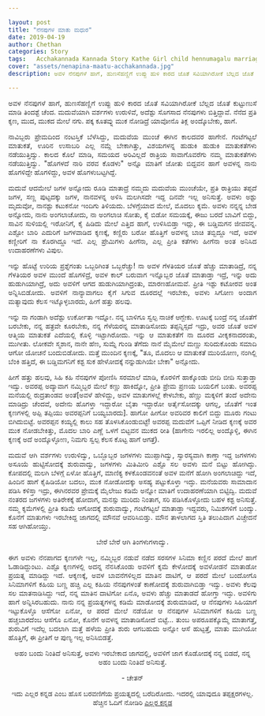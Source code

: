 ```yaml
---

layout: post
title: "ನೆನಪುಗಳ ಮಾತು ಮಧುರ"
date: 2019-04-19
author: Chethan
categories: Story
tags:	Acchakannada Kannada Story Kathe Girl child hennumagalu marriage life jeevana kanasu Love Preethi Dream maduve
cover: "assets/nenapina-maatu-acchakannada.jpg"
description: ಅವಳ ನೆನಪುಗಳೆ ಹಾಗೆ, ಹುಣಸೆಹಣ್ಣಿಗೆ ಉಪ್ಪು ಹುಳಿ ಕಾರದ ಜೊತೆ ಸವಿಯಾಗಿರೋಕೆ ಬೆಲ್ಲದ ಜೊತೆ ಕುಟ್ಟುಣುಸೆ ಮಾಡಿ ತಿಂದಶ್ಟೆ ಚೆಂದ.

---
```


<p align ="justify">ಅವಳ ನೆನಪುಗಳೆ ಹಾಗೆ, ಹುಣಸೆಹಣ್ಣಿಗೆ ಉಪ್ಪು ಹುಳಿ ಕಾರದ ಜೊತೆ ಸವಿಯಾಗಿರೋಕೆ ಬೆಲ್ಲದ ಜೊತೆ ಕುಟ್ಟುಣುಸೆ ಮಾಡಿ ತಿಂದಶ್ಟೆ ಚೆಂದ. ಮದುವೆಯಾಗಿ ವರ್ಶಗಳು ಉರುಳಿವೆ, ಅದೆಶ್ಟು ಸೊಗಸಾದ ನೆನಪುಗಳು ಬಿತ್ತಿದ್ದಾವೆ. ನೆನೆದ ಪ್ರತಿ ಕ್ಶಣ, ಮುದ, ಮುಕದ ಮೇಲೆ ನಗು. ಪಕ್ಕ ಕೂತವ್ನು ಮುಕ ನೋಡಿದ್ರೆ ಯಾವೋನೊ ತಿಕ್ಲ ಅಂದ್ಕೊಬೇಕು, ಹಾಗೆ.</p><!--more-->

<p align ="justify">ನಾವಿಬ್ಬರು ಪ್ರೇಮದಿಂದ ನಂಟಸ್ತಿಕೆ ಬೆಳೆಸಿದ್ದು, ಮದುವೆಯ ಮುಂಚೆ ಈಗಿನ ಕಾಲದವರ ಹಾಗೇನೆ. ಗಂಟೆಗಟ್ಟಲೆ ಮಾತುಕತೆ, ಊರಿನ ಉಸಾಬರಿ ಎಲ್ಲ ನಮ್ಗೆ ಬೇಕಾಗಿತ್ತು, ವಿಶಯಗಳನ್ನ ಹುಡುಕಿ ಹುಡುಕಿ ಮಾತುಕತೆಗಳು ನಡೆಯುತ್ತಿದ್ವು. ಕಾಲದ ಕೊಲೆ ಮಾಡಿ, ಸಮಯದ ಅರಿವಿಲ್ಲದೆ ರಾತ್ರಿಯ ಸಾವಾಗೊವರೆಗು ನಮ್ಮ ಮಾತುಕತೆಗಳು ನಡೆಯುತ್ತಿದ್ವು. "ಹೊಗಳದೆ ನಾರಿ ವರವ ಕೊಡಳು" ಅನ್ನೊ ಮಾತಿಗೆ ಜೋತು ಬಿದ್ದವನ ಹಾಗೆ ಅವಳನ್ನ ನಾನು ಹೊಗಳಿದ್ದೇ ಹೊಗಳಿದ್ದು, ಅವಳ ಹೊಗಳುಬಟ್ಟಗಿದ್ದೆ.</p>

<p align ="justify">ಮದುವೆ ಆದಮೇಲೆ ಜಗಳ ಅನ್ನೋದು ರೂಡಿ ಮಾತಾದ್ರೆ ನಮ್ಮದು ಮದುವೆಯ ಮುಂಚೆಯೇ, ಪ್ರತಿ ರಾತ್ರಿಯು ತಪ್ಪದೆ ಜಗಳ, ಸಣ್ಣ ಪುಟ್ಟದಕ್ಕು ಜಗಳ, ನಾನವಳನ್ನ ಅಳಿಸಿ ಮಲಗಿಸದೇ ಇದ್ದ ದಿನವೇ ಇಲ್ಲ ಅನಿಸುತ್ತೆ. ಅವಳು ಅಶ್ಟು ಮೃದುವೋ, ನಾನಶ್ಟು ಕಟುಕನೋ ಇಂದಿಗು ತಿಳಿಯದು. ಬೆಳಗ್ಗೆಯಾದ ಮೇಲೆ, ಮೊದಲು ಕ್ಶಮೆ. ಅವಳು ನನ್ನನ್ನ ಬೇಡ ಅನ್ನೋದು, ನಾನು ಅಂಗಲಾಚೋದು, ನಾ ಅಂಗಲಾಚಿ ಸೋತು, ಕೈ ಬಿಡೋ ಸಮಯಕ್ಕೆ, ಈಜು ಬರದೆ ಬಾವಿಗೆ ಬಿದ್ದು, ಸಾವಿನ ಸುಳಿಯಲ್ಲಿ ಇರೋನಿಗೆ, ಕೈ ಹಿಡಿದು ಮೇಲೆ ಎತ್ತಿದ ಹಾಗೆ, ಉಳಿಸಿಬಿಡ್ತಾ ಇದ್ಲು, ಈ ಬಡ್ಡಿಮಗನ ಜೀವವನ್ನ. ಎಶ್ಟೋ ಬಾರಿ ಎದುರಿಗೆ ಜಗಳವಾಡಿದ ಕ್ಶಣಕ್ಕೆ, ಕಣ್ಣಿರು ಬರೋ ಹೊತ್ತಿಗೆ ಅವಳನ್ನ ಬಾಚಿ ತಬ್ಬಿದ್ದೂ ಇದೆ, ಅವಳ ಕಣ್ಣೀರಿಗೆ ನಾ ಕೊರಗಿದ್ದೂ ಇದೆ. ಎಲ್ಲ ಪ್ರೇಮಿಗಳು ಹೀಗೆನಾ, ಎಲ್ಲ ಪ್ರೀತಿ ಕತೆಗಳು ಹೀಗೆನಾ ಅಂತ ಅನಿಸಿದ ಉದಾಹರಣೆಗಳು ವಿಪುಲ.</p>

<p align ="justify">ಇನ್ನು ಹೊಟ್ಟೆ ಉರಿಯ ಪ್ರಶ್ನೆಗಂತು ಒಬ್ಬರಿಗಿಂತ ಒಬ್ಬರೆಚ್ಚು! ನಾ ಅವಳ ಗೆಳತಿಯರ ಜೊತೆ ಹೆಚ್ಚು ಮಾತಾಡಿದ್ರೆ, ನನ್ನ ಗೆಳತಿಯರ ಅವಳ‌ ಮುಂದೆ ಹೊಗಳಿದ್ರೆ, ಅವಳ ಕಾಲ್ ಬರುವಾಗ ಇನ್ನೊಬ್ಬರ ಜೊತೆ ಮಾತಾಡ್ತಾ ಇದ್ರೆ, ಇನ್ನು ಅದು ಹುಡುಗಿಯಾಗಿದ್ರೆ, ಅದು ಅವಳಿಗೆ ಆಗದ ಹುಡುಗಿಯಾಗಿದ್ರಂತು, ಮಾರಣಹೋಮವೆ. ಪ್ರೀತಿ ಇಶ್ಟು ಕಟೋರವ ಅಂತ ಅನ್ನಿಸಿಬಿಡೋದು. ಅವಳಿಗೆ ನಾನ್ಯಾವಾಗಲು ಕೈಗೆ ಸಿಗುವ ದೂರದಲ್ಲೆ ಇರಬೇಕು, ಅವಳು ಸಿಗೋಣ ಅಂದಾಗ ಮತ್ಯಾವುದು ಕೆಲಸ ಇಟ್ಕೊಳ್ಳಬಾರದು, ಹೀಗೆ ಹತ್ತು ಹಲವು.</p>

<p align ="justify">ಇನ್ನು ನಾ ಗಂಡಾಗಿ ಅದೆಶ್ಟು ಉರ್ಕೋತಾ ಇದ್ನೋ. ನನ್ನ ಬಾಳಿಗೂ ಸ್ವಲ್ಪ ನಾಚಿಕೆ ಆಗ್ಬೇಕು. ಊಟಕ್ಕೆ ಬಂದ್ರೆ ನನ್ನ ಜೊತೆಗೆ ಬರಬೇಕು, ನನ್ನ ಹತ್ರವೇ ಕೂರಬೇಕು, ನನ್ನ ಗೆಳೆಯರನ್ನ ಮಾತಾಡಿಸೋದು ತಪ್ಪನ್ನಿಸ್ಸದೆ ಇದ್ರು, ಅವರ ಜೊತೆ ಅವಳ ಆತ್ಮಿಯ ಮಾತುಕತೆ ಎದೆಯಲ್ಲಿ ಕೊಳ್ಳಿ ಇಟ್ಟಾಗಿರೋದು. ಇನ್ನು ಆ ಮಾತುಕತೆಗೆ ನಾ ದೂರದ ವೀಕ್ಶಕನಾದರಂತು, ಮುಗೀತು. ಲೋಕವೇ ಸ್ಮಶಾನ, ನಾನೇ ಹೆಣ, ಸುಮ್ನೆ ಗುಂಡಿ ತೆಗೆದು ನಾನೆ ಮೈಮೇಲೆ ಮಣ್ಣು ಸುರಿದುಕೊಂಡು ಸಮಾದಿ ಆಗೋ ಯೋಚನೆ ಬಂದುಬಿಡೋದು. ಮತ್ತೆ ಮುಂದಿನ ಕ್ಶಣಕ್ಕೆ, "ತೂ, ಮೊದಲು ಆ ಮಾತುಕತೆ ಮುರಿಯೋಣ, ನಂಗಿಲ್ಲಿ ಬೆಂಕಿ ಹತ್ತಿದೆ, ಈ ಬಡ್ಡಿಮಗನಿಗೆ ಕಶ್ಟ ಸುಕ ಹೇಳೋದಕ್ಕೆ ನನ್ನುಡುಗಿಯೇ ಬೇಕಾ" ಅನ್ಸೋದು.</p>

<p align ="justify">ಹೀಗೆ ಹತ್ತು ಹಲವು, ಸಿಹಿ ಕಹಿ ನೆನಪುಗಳ ಪೋಣಿಸಿ ಸರಮಾಲೆ ಮಾಡಿ, ಕೊರಳಿಗೆ ಹಾಕ್ಕೊಂಡು ಬೀದಿ ಬೀದಿ ಸುತ್ತಾಡ್ತಾ ಇದ್ವು. ಅವರಪ್ಪ ಅದ್ಯಾವಾಗ ನಮ್ಮಿಬ್ಬರ ಮೇಲೆ ಕಣ್ಣು ಹಾಕಿದ್ನೋ, ಪ್ರೀತಿ ಪ್ರೇಮ ಪ್ರಣಯ ಬಯಲಿಗೆ ಬಂತು. ಅವರಪ್ಪ ಮನೆಯಲ್ಲಿ ರುದ್ರತಾಂಡವ ಅಂತೆ[ಅವಳೆ ಹೇಳಿದ್ದು, ಅವಳ ಮಾತುಗಳಲ್ಲೆ ಕೇಳಬೇಕು, ಹೆಣ್ಣು ಮಕ್ಕಳಿಗೆ ತಂದೆ ಅದೇನು ಮಾಡಿದ್ರು ಚೆಂದವೆ, ಅದೇನು ಹೊಗಳ್ತಾ ಇದ್ದಾರೋ ಬೈತಾ ಇದ್ದಾರೋ ಅರ್ತೈಸೋದಕ್ಕು ಆಗಲ್ಲ, ಜೊತೆಗೆ ಇಂತ ಕ್ಶಣಗಳಲ್ಲಿ ಅಪ್ಪಿ ತಪ್ಪಿಯು ಅವರಪ್ಪನಿಗೆ ಬಯ್ಯಬಾರದು]. ಹಾಗೋ ಹೀಗೋ ಅವರಿವರ ಕಾಲಿಗೆ ಬಿದ್ದು ಮೂರು ಗಂಟು ಬಿಗಿದುಬಿಟ್ಟೆ. ಅವರಪ್ಪನ ಕಯ್ಯಲ್ಲಿ ಕಾಲು ಸಹ ತೊಳಸಿಕೊಂಡುಬಿಟ್ಟೆ! ಅವರಪ್ಪ ಮದುವೆಗೆ ಒಪ್ಪಿಗೆ ನೀಡಿದ ಕ್ಶಣಕ್ಕೆ ಅವರ ಮುಕ‌ ನೋಡಬೇಕಿತ್ತು, ಮೊದಲ ಬಾರಿ ಎಣ್ಣೆ ಒಳಗೆ ಬಿಟ್ಟವನ ಮುಕದ ರೀತಿ (ಹಾಗೇನು ಇರಲಿಲ್ಲ ಅಂದ್ಕೊಳ್ಳಿ, ಈಗಿನ ಕ್ಶಣಕ್ಕೆ ಅದೆ ಅಂದ್ಕೊಳ್ಳೋಣ, ನಿಮಗು ಸ್ವಲ್ಪ ಕೆಲಸ ಕೊಟ್ಟ ಹಾಗೆ ಆಗತ್ತೆ).</p>

<p align ="justify">ಮದುವೆ ಆಗಿ ವರ್ಶಗಳು ಉರುಳಿದ್ವು, ಒಬ್ಬೊಬ್ಬರ ಜಗಳಗಳು ಮುಪ್ಪಾಗಿದ್ವು, ಸ್ವಾರಸ್ಯವಾಗಿ ಕಾಣ್ತಾ ಇದ್ದ ಜಗಳಗಳು ಅಸೂಯೆ ಹುಟ್ಟಿಸೋದಕ್ಕೆ ಶುರುವಾದ್ವು, ಜಗಳಗಳು ಮಿತಿಮೀರಿ ಎಶ್ಟೊ ಸಲ ಅವಳು ಮನೆ ಬಿಟ್ಟು ಹೋಗಿದ್ಳು. ಕೋಪದಲ್ಲಿ ಮಲಗಿ ಬೆಳಗ್ಗೆ ಏಳೋ ಹೊತ್ತಿಗೆ, ಮಾಣಿಕ್ಯ ಕಳಕೊಂಡವನಂತೆ ಅವಳ ಮನೆಗೆ ಹೋಗಿ ಅಂಗಲಾಚಿದ್ದು ಇದೆ, ಹಿಂದಿನ ಹಾಗೆ ಕೈಹಿಡಿಯೋ ಬದಲು, ಮುಕ ನೋಡೋದಕ್ಕು ಅಸಹ್ಯ ಪಟ್ಟುಕೊಳ್ತಾ  ಇದ್ಳು. ಮನೆಯವರು ಸಾಮಾದಾನ ಪಡಿಸಿ ಕಳಿಸ್ತಾ ಇದ್ರು, ಈಗಿನರವರ ಪ್ರೇಮಕ್ಕೆ ಮೈಲೇಜು ಕಡಿಮೆ ಅನ್ನೋ ಮಾತಿಗೆ ಉದಾಹರಣೆಯಾಗಿ ಬಿಟ್ಟಿದ್ವಿ. ಮದುವೆ ನಂತರದ ಜಗಳಗಳು ಅತಿರೇಕಕ್ಕೆ ಹೋದಾಗ, ಮನಸ್ಸು ಮುರಿದು ನಿಂತಾಗ, ಸರಿ ಪಡಿಸಿಕೊಳ್ಳೋದು ಬಹಳ ಕಶ್ಟ ಅನಿಸುತ್ತೆ. ನಮ್ಮ ಕ್ಶಮೆಗಳಲ್ಲಿ ಪ್ರೀತಿ ಕಡಿಮೆ ಆಗೋದಕ್ಕೆ ಶುರುವಾದ್ವು, ಗಂಟೆಗಟ್ಟಲೆ ಮಾತಾಡ್ತಾ ಇದ್ದವರು, ನಿಮಿಶಗಳಿಗೆ ಬಂದ್ವು. ಕೊನೆಗೆ ಮಾತುಗಳು ಇರಬೇಕಿದ್ದ ಜಾಗದಲ್ಲಿ ಮೌನವೆ ಆವರಿಸಿಬಿಡ್ತು. ಮೌನ ತಾಳಲಾಗದ ಸ್ತಿತಿ ತಲುಪಿದಾಗ  ವಿಚ್ಚೇದನೆ ಸಹ ಆಗಿಹೋಯ್ತು.</p>

<p align ="center">ಬೇರೆ ಬೇರೆ ಆಗಿ ತಿಂಗಳುಗಳಾದ್ವು.</p>

<p align ="justify">ಈಗ ಅವಳು ನೆನಪಾಗದ ಕ್ಶಣಗಳೇ ಇಲ್ಲ, ನಮ್ಮಿಬ್ಬರ ನಡುವೆ ನಡೆದ ಸರಸಗಳ ಸಿನಿಮಾ ಕಣ್ಣಿನ ಪರದೆ ಮೇಲೆ ಹಾಗೆ ಓಡಾಡಿದ್ದುಂಟು. ಎಶ್ಟೊ ಕ್ಶಣಗಳಲ್ಲಿ ಅದನ್ನ ನೆನಸಿಕೊಂಡು ಅವಳಿಗೆ ಕ್ಶಮೆ ಕೇಳೋದಕ್ಕೆ ಅವಳೋಡನೆ ಮಾತಾಡೋ ಪ್ರಯತ್ನ ಮಾಡಿದ್ದು ಇದೆ. ಆಕ್ಶಣಕ್ಕೆ, ಅವಳ ಬಾವನೆಗಳಿಲ್ಲದ ಮಾತಿನ ದಾಟಿಗೆ, ಆ ಪರದೆ ಮೇಲೆ ಬಂದೋಗೊ ಸಿನಿಮಾಗಳಿಗೆ ಕಹಿಯ ಬಣ್ಣ ಹಚ್ಚಿ ಎಲ್ಲ ಕಹಿಯ ನೆನಪುಗಳಂತೆ ಕಾಣೋದಕ್ಕೆ ಶುರುವಾಗಿಬಿಡ್ತಾ ಇದ್ವು. ಅವಳು ಕೆಲವು ಸಲ ಮಾತನಾಡಿಸಿದ್ದು ಇದೆ, ನನ್ನ ಮಾತಿನ ದಾಟಿಗೋ ಏನೊ, ಅವಳು ಹೆಚ್ಚು ಮಾತಾಡದೆ ಹೋಗ್ತಾ ಇದ್ಳು. ಅವಳಿಗು ಹಾಗೆ ಅನ್ನಿಸಿರಬಹುದು. ನಾನು ನನ್ನ ಪ್ರಯತ್ನಗಳನ್ನ ಕಡಿಮೆ ಮಾಡೋದಕ್ಕೆ ಶುರುಮಾಡಿದೆ, ಆ ನೆನಪುಗಳು ಸಿಹಿಯಾಗೆ ಇಟ್ಟುಕೊಳ್ಳೊ ಆಸೆಗೋ ಏನೋ, ಆ ಪರದೆ ಮೇಲೆ ನಡೆಯೋ ಆ ನೆನಪುಗಳ ಸಿನಿಮಾಗಳಿಗೆ ಕಹಿಯ ಬಣ್ಣ ಹಚ್ಚಬಾರದೆಂಬ ಆಸೆಗೊ ಏನೋ, ಕೊನೆಗೆ ಅವಳನ್ನ ಮಾತಾಡಿಸೋದೆ ಬಿಟ್ಟೆ... ತುಂಬ ಅಪರೂಪಕ್ಕೊಮ್ಮೆ ಮಾತಾಗತ್ತೆ, ಶುರುವಿಗೆ ಇದೆಲ್ಲ ಬದಲಾಗಿ ಮತ್ತೆ ಹಳೆಯ ಪ್ರೀತಿ ಶುರು ಆಗಬಹುದು ಅನ್ನೋ ಆಸೆ ಹುಟ್ಟತ್ತೆ, ಮಾತು ಮುಗಿಯೋ ಹೊತ್ತಿಗೆ, ಈ ಪ್ರೀತಿಗೆ ಆ ಪುಣ್ಯ ಇಲ್ಲ ಅನಿಸಿಬಿಡತ್ತೆ.</p>


<p align ="center">ಅಹಂ ಬಂದು ನಿಂತಿದೆ ಅನಿಸುತ್ತೆ, ಅವಳು ಇರಬೇಕಾದ ಜಾಗದಲ್ಲಿ, ಅವಳಿಗೆ ಜಾಗ ಕೊಡೋದಕ್ಕೆ ನನ್ನ ಬಿಡದೆ, ನನ್ನ ಅಹಂ ಬಂದು ನಿಂತಿದೆ ಅನಿಸುತ್ತೆ.</p>

<p align ="center">- ಚೇತನ್</p>

<p align = "center">ಇದು ಎಲ್ಲರ ಕನ್ನಡ ಎಂಬ ಹೊಸ ಬರವಣಿಗೆಯ ಪ್ರಯತ್ನದಲ್ಲಿ ಬರೆದಿರೋದು. ಇದರಲ್ಲಿ ಯಾವುದೂ ತಪ್ಪಕ್ಷರಗಳಲ್ಲ. ಹೆಚ್ಚಿನ ಓದಿಗೆ ನೋಡಿರಿ <a href = "https://honalu.net/%E0%B2%8E%E0%B2%B2%E0%B3%8D%E0%B2%B2%E0%B2%B0%E0%B2%95%E0%B2%A8%E0%B3%8D%E0%B2%A8%E0%B2%A1/
">ಎಲ್ಲರ ಕನ್ನಡ</a>
